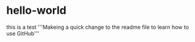 # hello-world
this is a test
'''Makeing a quick change to the readme file to learn how to use GitHub'''
